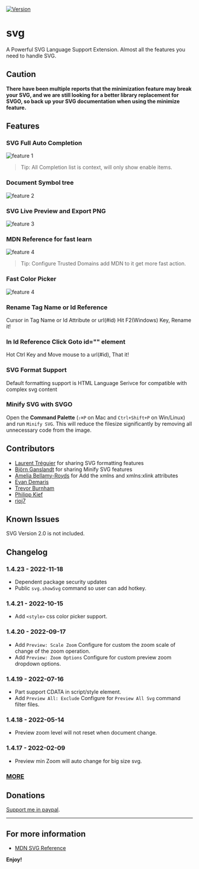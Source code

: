 [![Version](https://vsmarketplacebadge.apphb.com/version/jock.svg.svg)](https://marketplace.visualstudio.com/items?itemName=jock.svg)

# svg

A Powerful SVG Language Support Extension.
Almost all the features you need to handle SVG.

## Caution

**There have been multiple reports that the minimization feature may break your SVG, and we are still looking for a better library replacement for SVGO, so back up your SVG documentation when using the minimize feature.**

## Features

### SVG Full Auto Completion

![feature 1](https://github.com/lishu/vscode-svg2/raw/HEAD/images/f1s.gif)

> Tip: All Completion list is context, will only show enable items.

### Document Symbol tree

![feature 2](https://github.com/lishu/vscode-svg2/raw/HEAD/images/f3.png)

### SVG Live Preview and Export PNG

![feature 3](https://github.com/lishu/vscode-svg2/raw/HEAD/images/f2s.gif)

### MDN Reference for fast learn

![feature 4](https://github.com/lishu/vscode-svg2/raw/HEAD/images/f3s.gif)

> Tip: Configure Trusted Domains add MDN to it get more fast action.

### Fast Color Picker

![feature 4](https://github.com/lishu/vscode-svg2/raw/HEAD/images/f4s.gif)

### Rename Tag Name or Id Reference

Cursor in Tag Name or Id Attribute or url(#id) Hit F2(Windows) Key, Rename it!

### In Id Reference Click Goto id="" element

Hot Ctrl Key and Move mouse to a url(#id), That it!

### SVG Format Support

Default formatting support is HTML Language Serivce for compatible with complex svg content

### Minify SVG with SVGO

Open the **Command Palette** (`⇧⌘P` on Mac and `Ctrl+Shift+P` on Win/Linux) and run `Minify SVG`. This will reduce the filesize significantly by removing all unnecessary code from the image.

## Contributors

* [Laurent Tréguier](https://github.com/LaurentTreguier) for sharing SVG formatting features
* [Björn Ganslandt](https://github.com/Ansimorph) for sharing Minify SVG features
* [Amelia Bellamy-Royds](https://github.com/AmeliaBR) for Add the xmlns and xmlns:xlink attributes
* [Evan Demaris](https://github.com/evandemaris)
* [Trevor Burnham](https://github.com/TrevorBurnham)
* [Philipp Kief](https://github.com/PKief)
* [rioj7](https://github.com/rioj7)

## Known Issues

SVG Version 2.0 is not included.

## Changelog

### 1.4.23 - 2022-11-18

* Dependent package security updates
* Public `svg.showSvg` command so user can add hotkey.

### 1.4.21 - 2022-10-15

* Add `<style>` css color picker support.

### 1.4.20 - 2022-09-17

* Add `Preview: Scale Zoom` Configure for custom the zoom scale of change of the zoom operation.
* Add `Preview: Zoom Options` Configure for custom preview zoom dropdown options.

### 1.4.19 - 2022-07-16

* Part support CDATA in script/style element.
* Add `Preview All: Exclude` Configure for `Preview All Svg` command filter files.

### 1.4.18 - 2022-05-14

* Preview zoom level will not reset when document change.

### 1.4.17 - 2022-02-09

* Preview min Zoom will auto change for big size svg.

### [MORE](https://github.com/lishu/vscode-svg2/blob/HEAD/Changelog.md)

## Donations

[Support me in paypal](https://www.paypal.me/jockli).

-----------------------------------------------------------------------------------------------------------

## For more information

* [MDN SVG Reference](https://developer.mozilla.org/en-US/docs/Web/SVG)

**Enjoy!**
